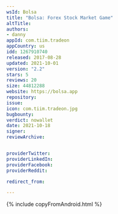 ```yaml
---
wsId: Bolsa
title: "Bolsa: Forex Stock Market Game"
altTitle: 
authors:
- danny
appId: com.tiim.tradeon
appCountry: us
idd: 1267910740
released: 2017-08-28
updated: 2021-10-01
version: "2.2"
stars: 5
reviews: 20
size: 44812288
website: https://bolsa.app
repository: 
issue: 
icon: com.tiim.tradeon.jpg
bugbounty: 
verdict: nowallet
date: 2021-10-18
signer: 
reviewArchive:


providerTwitter: 
providerLinkedIn: 
providerFacebook: 
providerReddit: 

redirect_from:

---
```


{% include copyFromAndroid.html %}
